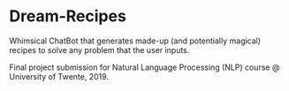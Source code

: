 # Dream-Recipes
Whimsical ChatBot that generates made-up (and potentially magical) recipes to solve any problem that the user inputs.

Final project submission for Natural Language Processing (NLP) course @ University of Twente, 2019.
